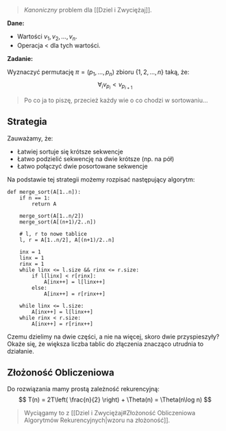 > *Kanoniczny* problem dla [[Dziel i Zwyciężaj]].

**Dane:**

- Wartości $v_{1},v_{2},\dots,v_{n}$.
- Operacja $<$ dla tych wartości.

**Zadanie:**

Wyznaczyć permutację $\pi = (p_{1},\dots ,p_{n})$ zbioru $\{1,2,\dots ,n\}$ taką, że:
$$
\forall_{i} v_{p_{i}} < v_{p_{i+1}}
$$

> Po co ja to piszę, przecież każdy wie o co chodzi w sortowaniu...

## Strategia

Zauważamy, że:

- Łatwiej sortuje się krótsze sekwencje
- Łatwo podzielić sekwencję na dwie krótsze (np. na pół)
- Łatwo połączyć dwie posortowane sekwencje

Na podstawie tej strategii możemy rozpisać następujący algorytm:
```
def merge_sort(A[1..n]):
	if n == 1:
		return A
	
	merge_sort(A[1..n/2])
	merge_sort(A[(n+1)/2..n])
	
	# l, r to nowe tablice
	l, r = A[1..n/2], A[(n+1)/2..n]

	inx = 1
	linx = 1
	rinx = 1
	while linx <= l.size && rinx <= r.size:
		if l[linx] < r[rinx]:
			A[inx++] = l[linx++]
		else:
			A[inx++] = r[rinx++]
	
	while linx <= l.size:
		A[inx++] = l[linx++]
	while rinx < r.size:
		A[inx++] = r[rinx++]
```

Czemu dzielimy na dwie części, a nie na więcej, skoro dwie przyspieszyły?
Okaże się, że większa liczba tablic do złączenia znacząco utrudnia to działanie.

## Złożoność Obliczeniowa

Do rozwiązania mamy prostą zależność rekurencyjną:
$$
T(n) = 2T\left( \frac{n}{2} \right) + \Theta(n) = \Theta(n\log n)
$$
> Wyciągamy to z [[Dziel i Zwyciężaj#Złożoność Obliczeniowa Algorytmów Rekurencyjnych|wzoru na złożoność]].